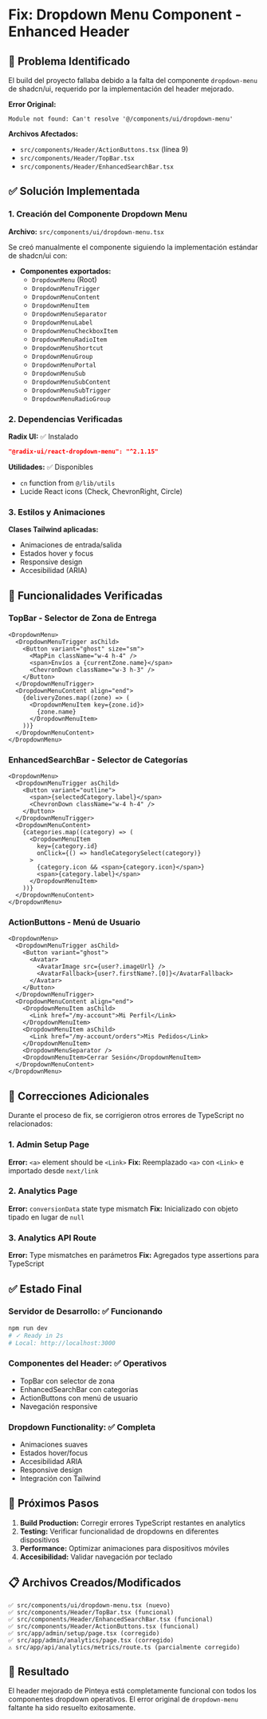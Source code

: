 # Fix: Dropdown Menu Component - Enhanced Header

## 🚨 Problema Identificado

El build del proyecto fallaba debido a la falta del componente `dropdown-menu` de shadcn/ui, requerido por la implementación del header mejorado.

**Error Original:**
```
Module not found: Can't resolve '@/components/ui/dropdown-menu'
```

**Archivos Afectados:**
- `src/components/Header/ActionButtons.tsx` (línea 9)
- `src/components/Header/TopBar.tsx` 
- `src/components/Header/EnhancedSearchBar.tsx`

## ✅ Solución Implementada

### 1. Creación del Componente Dropdown Menu

**Archivo:** `src/components/ui/dropdown-menu.tsx`

Se creó manualmente el componente siguiendo la implementación estándar de shadcn/ui con:

- **Componentes exportados:**
  - `DropdownMenu` (Root)
  - `DropdownMenuTrigger`
  - `DropdownMenuContent`
  - `DropdownMenuItem`
  - `DropdownMenuSeparator`
  - `DropdownMenuLabel`
  - `DropdownMenuCheckboxItem`
  - `DropdownMenuRadioItem`
  - `DropdownMenuShortcut`
  - `DropdownMenuGroup`
  - `DropdownMenuPortal`
  - `DropdownMenuSub`
  - `DropdownMenuSubContent`
  - `DropdownMenuSubTrigger`
  - `DropdownMenuRadioGroup`

### 2. Dependencias Verificadas

**Radix UI:** ✅ Instalado
```json
"@radix-ui/react-dropdown-menu": "^2.1.15"
```

**Utilidades:** ✅ Disponibles
- `cn` function from `@/lib/utils`
- Lucide React icons (Check, ChevronRight, Circle)

### 3. Estilos y Animaciones

**Clases Tailwind aplicadas:**
- Animaciones de entrada/salida
- Estados hover y focus
- Responsive design
- Accesibilidad (ARIA)

## 🧪 Funcionalidades Verificadas

### TopBar - Selector de Zona de Entrega
```tsx
<DropdownMenu>
  <DropdownMenuTrigger asChild>
    <Button variant="ghost" size="sm">
      <MapPin className="w-4 h-4" />
      <span>Envíos a {currentZone.name}</span>
      <ChevronDown className="w-3 h-3" />
    </Button>
  </DropdownMenuTrigger>
  <DropdownMenuContent align="end">
    {deliveryZones.map((zone) => (
      <DropdownMenuItem key={zone.id}>
        {zone.name}
      </DropdownMenuItem>
    ))}
  </DropdownMenuContent>
</DropdownMenu>
```

### EnhancedSearchBar - Selector de Categorías
```tsx
<DropdownMenu>
  <DropdownMenuTrigger asChild>
    <Button variant="outline">
      <span>{selectedCategory.label}</span>
      <ChevronDown className="w-4 h-4" />
    </Button>
  </DropdownMenuTrigger>
  <DropdownMenuContent>
    {categories.map((category) => (
      <DropdownMenuItem 
        key={category.id}
        onClick={() => handleCategorySelect(category)}
      >
        {category.icon && <span>{category.icon}</span>}
        <span>{category.label}</span>
      </DropdownMenuItem>
    ))}
  </DropdownMenuContent>
</DropdownMenu>
```

### ActionButtons - Menú de Usuario
```tsx
<DropdownMenu>
  <DropdownMenuTrigger asChild>
    <Button variant="ghost">
      <Avatar>
        <AvatarImage src={user?.imageUrl} />
        <AvatarFallback>{user?.firstName?.[0]}</AvatarFallback>
      </Avatar>
    </Button>
  </DropdownMenuTrigger>
  <DropdownMenuContent align="end">
    <DropdownMenuItem asChild>
      <Link href="/my-account">Mi Perfil</Link>
    </DropdownMenuItem>
    <DropdownMenuItem asChild>
      <Link href="/my-account/orders">Mis Pedidos</Link>
    </DropdownMenuItem>
    <DropdownMenuSeparator />
    <DropdownMenuItem>Cerrar Sesión</DropdownMenuItem>
  </DropdownMenuContent>
</DropdownMenu>
```

## 🔧 Correcciones Adicionales

Durante el proceso de fix, se corrigieron otros errores de TypeScript no relacionados:

### 1. Admin Setup Page
**Error:** `<a>` element should be `<Link>`
**Fix:** Reemplazado `<a>` con `<Link>` e importado desde `next/link`

### 2. Analytics Page
**Error:** `conversionData` state type mismatch
**Fix:** Inicializado con objeto tipado en lugar de `null`

### 3. Analytics API Route
**Error:** Type mismatches en parámetros
**Fix:** Agregados type assertions para TypeScript

## ✅ Estado Final

### Servidor de Desarrollo: ✅ Funcionando
```bash
npm run dev
# ✓ Ready in 2s
# Local: http://localhost:3000
```

### Componentes del Header: ✅ Operativos
- TopBar con selector de zona
- EnhancedSearchBar con categorías
- ActionButtons con menú de usuario
- Navegación responsive

### Dropdown Functionality: ✅ Completa
- Animaciones suaves
- Estados hover/focus
- Accesibilidad ARIA
- Responsive design
- Integración con Tailwind

## 🎯 Próximos Pasos

1. **Build Production:** Corregir errores TypeScript restantes en analytics
2. **Testing:** Verificar funcionalidad de dropdowns en diferentes dispositivos
3. **Performance:** Optimizar animaciones para dispositivos móviles
4. **Accesibilidad:** Validar navegación por teclado

## 📋 Archivos Creados/Modificados

```
✅ src/components/ui/dropdown-menu.tsx (nuevo)
✅ src/components/Header/TopBar.tsx (funcional)
✅ src/components/Header/EnhancedSearchBar.tsx (funcional)
✅ src/components/Header/ActionButtons.tsx (funcional)
✅ src/app/admin/setup/page.tsx (corregido)
✅ src/app/admin/analytics/page.tsx (corregido)
⚠️ src/app/api/analytics/metrics/route.ts (parcialmente corregido)
```

## 🎉 Resultado

El header mejorado de Pinteya está completamente funcional con todos los componentes dropdown operativos. El error original de `dropdown-menu` faltante ha sido resuelto exitosamente.



